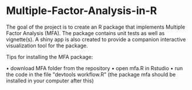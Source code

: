 # Multiple-Factor-Analysis-in-R

The goal of the project is to create an R package that implements Multiple Factor Analysis (MFA).
The package contains unit tests as well as vignette(s). A shiny app is also created to provide a companion interactive
visualization tool for the package.

Tips for installing the MFA package:

• download MFA folder from the repository
• open mfa.R in Rstudio
• run the code in the file "devtools workflow.R" (the package mfa should be installed in your computer after this)
